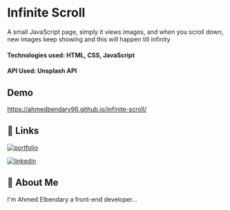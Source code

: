 
# Infinite Scroll

A small JavaScript page, simply it views images, and when you scroll down, new images keep showing and this will happen till infinity

#### Technologies used: HTML, CSS, JavaScript
#### API Used: Unsplash API

## Demo

https://ahmedbendary96.github.io/infinite-scroll/


## 🔗 Links
[![portfolio](https://img.shields.io/badge/my_portfolio-000?style=for-the-badge&logo=ko-fi&logoColor=white)](https://github.com/ahmedbendary96)

[![linkedin](https://img.shields.io/badge/linkedin-0A66C2?style=for-the-badge&logo=linkedin&logoColor=white)](https://www.linkedin.com/in/ahmed-elbendary-895639233/)


## 🚀 About Me
I'm Ahmed Elbendary a front-end developer...
